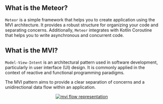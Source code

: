 ## What is the Meteor? 

`Meteor` is a simple framework that helps you to create application using the MVI architecture. 
It provides a robust structure for organizing your code and separating concerns. 
Additionally, `Meteor` integrates with Kotlin Coroutine that helps you to write asynchronous and concurrent code.

## What is the MVI?

`Model-View-Intent` is an architectural pattern used in software development, particularly in user interface (UI) design. It is commonly applied in the context of reactive and functional programming paradigms.

The MVI pattern aims to provide a clear separation of concerns and a unidirectional data flow within an application.

<p align="center">
  <a href="https://github.com/getspherelabs/meteor"><img  alt="mvi flow representation" src="https://github.com/getspherelabs/meteor/blob/main/docs/images/mvi_flow_representation.png?raw=true"/></a> <br>
</p>
